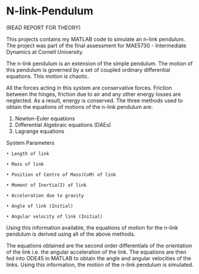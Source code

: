 # N-link-Pendulum
(READ REPORT FOR THEORY)

This projects contains my MATLAB code to simulate an n-link pendulum.
The project was part of the final assessment for MAE5730 - Intermediate Dynamics at Cornell University. 

The n-link pendulum is an extension of the simple pendulum. The motion of this pendulum is governed by a set of coupled ordinary differential equations. This motion is chaotic.

All the forces acting in this system are conservative forces. Friction between the hinges, friction due to air and any other energy losses are neglected. As a result, energy is conserved. The three methods used to obtain the equations of motions of the n-link pendulum are:
1. Newton-Euler equations
2. Differential Algebraic equations (DAEs)
3. Lagrange equations

System Parameters

    • Length of link

    • Mass of link

    • Position of Centre of Mass(CoM) of link

    • Moment of Inertia(I) of link

    • Acceleration due to gravity

    • Angle of link (Initial)

    • Angular velocity of link (Initial)

Using this information available, the equations of motion for the n-link pendulum is derived using all of the above methods.

The equations obtained are the second order differentials of the orientation of the link i.e. the angular acceleration of the link. The equations are then fed into ODE45 in MATLAB to obtain the angle and angular velocities of the links. Using this information, the motion of the n-link pendulum is simulated.

